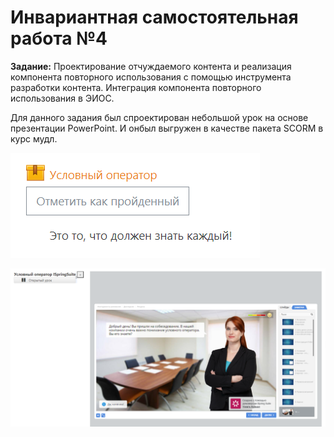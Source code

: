 # Инвариантная самостоятельная работа №4

**Задание:** Проектирование отчуждаемого контента и реализация компонента повторного использования с помощью инструмента разработки контента. Интеграция компонента повторного использования в ЭИОС.

Для данного задания был спроектирован небольшой урок на основе презентации PowerPoint. И онбыл выгружен в качестве пакета SCORM в курс мудл.

![SCORM в Moodle](isr4.1.png)

![SCORM в Moodle](/lr/lr3-preview1.png)